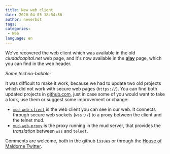 ```yaml
---
title: New web client
date: 2020-04-05 18:54:56
author: neverbot
tags:
categories:
 - Web
language: en
---
```


We've recovered the web client which was available in the old _ciudadcapital.net_ web page, and it's now available in the [**play**](/play) page, which you can find in the web header.

_Some techno-babble:_

It was difficult to make it work, because we had to update two old projects which did not work with secure web pages (`https://`). You can find both updated projects in [github.com](https://github.com/maldorne/), just in case some of you would want to take a look, use them or suggest some improvement or change:

* [`mud-web-client`](https://github.com/maldorne/mud-web-client) is the web client you can see in our web. It connects through secure web sockets (`wss://`) to a proxy between the client and the telnet mud.
* [`mud-web-proxy`](https://github.com/maldorne/mud-web-proxy) is the proxy running in the mud server, that provides the _translation_ between `wss` and `telnet`.

Comments are welcome, both in the github `issues` or through the [House of Maldorne Twitter](https://twitter.com/houseofmaldorne).